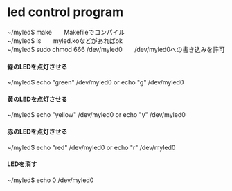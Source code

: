 # led control program

~/myled$ make　　Makefileでコンパイル<br>
~/myled$ ls　　myled.koなどがあればok<br>
~/myled$ sudo chmod 666 /dev/myled0　　/dev/myled0への書き込みを許可<br>

#### 緑のLEDを点灯させる
~/myled$ echo "green" /dev/myled0 or echo "g" /dev/myled0 

#### 黄のLEDを点灯させる
~/myled$ echo "yellow" /dev/myled0 or echo "y" /dev/myled0

#### 赤のLEDを点灯させる
~/myled$ echo "red" /dev/myled0 or echo "r" /dev/myled0

#### LEDを消す
~/myled$ echo 0 /dev/myled0
